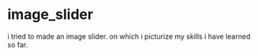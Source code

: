 # image_slider
i  tried to made an image slider.
on which i picturize my skills i have learned so far.
